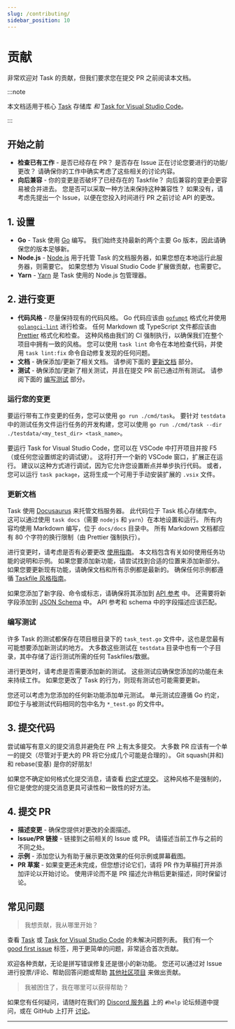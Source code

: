 ```yaml
---
slug: /contributing/
sidebar_position: 10
---
```


# 贡献

非常欢迎对 Task 的贡献，但我们要求您在提交 PR 之前阅读本文档。

:::note

本文档适用于核心 [Task][task] 存储库 _和_ [Task for Visual Studio Code][vscode-task]。

:::

## 开始之前

- **检查已有工作** - 是否已经存在 PR？ 是否存在 Issue 正在讨论您要进行的功能/更改？ 请确保你的工作中确实考虑了这些相关的讨论内容。
- **向后兼容** - 你的变更是否破坏了已经存在的 Taskfile？ 向后兼容的变更会更容易被合并进去。 您是否可以采取一种方法来保持这种兼容性？ 如果没有，请考虑先提出一个 Issue，以便在您投入时间进行 PR 之前讨论 API 的更改。

## 1. 设置

- **Go** - Task 使用 [Go][go] 编写。 我们始终支持最新的两个主要 Go 版本，因此请确保您的版本足够新。
- **Node.js** - [Node.js][nodejs] 用于托管 Task 的文档服务器，如果您想在本地运行此服务器，则需要它。 如果您想为 Visual Studio Code 扩展做贡献，也需要它。
- **Yarn** - [Yarn][yarn] 是 Task 使用的 Node.js 包管理器。

## 2. 进行变更

- **代码风格** - 尽量保持现有的代码风格。 Go 代码应该由 [`gofumpt`][gofumpt] 格式化并使用 [`golangci-lint`][golangci-lint] 进行检查。 任何 Markdown 或 TypeScript 文件都应该由 [Prettier][prettier] 格式化和检查。 这种风格由我们的 CI 强制执行，以确保我们在整个项目中拥有一致的风格。 您可以使用 `task lint` 命令在本地检查代码，并使用 `task lint:fix` 命令自动修复发现的任何问题。
- **文档** - 确保添加/更新了相关文档。 请参阅下面的 [更新文档](#更新文档) 部分。
- **测试** - 确保添加/更新了相关测试，并且在提交 PR 前已通过所有测试。 请参阅下面的 [编写测试](#编写测试) 部分。

### 运行您的变更

要运行带有工作变更的任务，您可以使用 `go run ./cmd/task`。 要针对 `testdata` 中的测试任务文件运行任务的开发构建，您可以使用 `go
run ./cmd/task --dir ./testdata/<my_test_dir> <task_name>`。

要运行 Task for Visual Studio Code，您可以在 VSCode 中打开项目并按 F5（或任何您设置绑定的调试键）。 这将打开一个新的 VSCode 窗口，扩展正在运行。 建议以这种方式进行调试，因为它允许您设置断点并单步执行代码。 或者，您可以运行 `task package`，这将生成一个可用于手动安装扩展的 `.vsix` 文件。

### 更新文档

Task 使用 [Docusaurus][docusaurus] 来托管文档服务器。 此代码位于 Task 核心存储库中。 这可以通过使用 `task docs`（需要 `nodejs` 和 `yarn`）在本地设置和运行。 所有内容均使用 Markdown 编写，位于 `docs/docs` 目录中。 所有 Markdown 文档都应有 80 个字符的换行限制（由 Prettier 强制执行）。

进行变更时，请考虑是否有必要更改 [使用指南](./usage.md)。 本文档包含有关如何使用任务功能的说明和示例。 如果您要添加新功能，请尝试找到合适的位置来添加新部分。 如果您要更新现有功能，请确保文档和所有示例都是最新的。 确保任何示例都遵循 [Taskfile 风格指南](./styleguide.md)。

如果您添加了新字段、命令或标志，请确保将其添加到 [API 参考](./api_reference.md) 中。 还需要将新字段添加到 [JSON Schema][json-schema] 中。 API 参考和 schema 中的字段描述应该匹配。

### 编写测试

许多 Task 的测试都保存在项目根目录下的 `task_test.go` 文件中，这也是您最有可能想要添加新测试的地方。 大多数这些测试在 `testdata` 目录中也有一个子目录，其中存储了运行测试所需的任何 Taskfiles/数据。

进行更改时，请考虑是否需要添加新的测试。 这些测试应确保您添加的功能在未来持续工作。 如果您更改了 Task 的行为，则现有测试也可能需要更新。

您还可以考虑为您添加的任何新功能添加单元测试。 单元测试应遵循 Go 约定，即位于与被测试代码相同的包中名为 `*_test.go` 的文件中。

## 3. 提交代码

尝试编写有意义的提交消息并避免在 PR 上有太多提交。 大多数 PR 应该有一个单一的提交（尽管对于更大的 PR 将它分成几个可能是合理的）。 Git squash(并和) 和 rebase(变基) 是你的好朋友!

如果您不确定如何格式化提交消息，请查看 [约定式提交][conventional-commits]。 这种风格不是强制的，但它是使您的提交消息更具可读性和一致性的好方法。

## 4. 提交 PR

- **描述变更** - 确保您提供对更改的全面描述。
- **Issue/PR 链接** - 链接到之前相关的 Issue 或 PR。 请描述当前工作与之前的不同之处。
- **示例** - 添加您认为有助于展示更改效果的任何示例或屏幕截图。
- **PR 草案** - 如果变更还未完成，但您想讨论它们，请将 PR 作为草稿打开并添加评论以开始讨论。 使用评论而不是 PR 描述允许稍后更新描述，同时保留讨论。

## 常见问题

> 我想贡献，我从哪里开始？

查看 [Task][task-open-issues] 或 [Task for Visual Studio Code][vscode-task-open-issues] 的未解决问题列表。 我们有一个 [good first issue][good-first-issue] 标签，用于更简单的问题，非常适合首次贡献。

欢迎各种贡献，无论是拼写错误修复还是很小的新功能。 您还可以通过对 Issue 进行投票/评论、帮助回答问题或帮助 [其他社区项目](./community.md) 来做出贡献。

> 我被困住了，我在哪里可以获得帮助？

如果您有任何疑问，请随时在我们的 [Discord 服务器][discord-server] 上的 `#help` 论坛频道中提问，或在 GitHub 上打开 [讨论][discussion]。

---

<!-- prettier-ignore-start -->

<!-- prettier-ignore-end -->
[task]: https://github.com/go-task/task
[vscode-task]: https://github.com/go-task/vscode-task
[go]: https://go.dev
[gofumpt]: https://github.com/mvdan/gofumpt
[golangci-lint]: https://golangci-lint.run
[prettier]: https://prettier.io
[nodejs]: https://nodejs.org/en/
[yarn]: https://yarnpkg.com/
[docusaurus]: https://docusaurus.io
[json-schema]: https://github.com/go-task/task/blob/main/docs/static/schema.json
[task-open-issues]: https://github.com/go-task/task/issues
[vscode-task-open-issues]: https://github.com/go-task/vscode-task/issues
[good-first-issue]: https://github.com/go-task/task/issues?q=is%3Aissue+is%3Aopen+label%3A%22good+first+issue%22
[discord-server]: https://discord.gg/6TY36E39UK
[discussion]: https://github.com/go-task/task/discussions
[conventional-commits]: https://www.conventionalcommits.org
